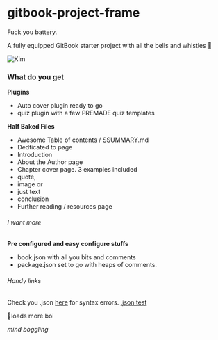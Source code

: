 gitbook-project-frame
=====================


Fuck you battery.

A fully equipped GitBook starter project with all the bells and whistles 🔔 


![Kim](http://labbunny.com/wp-content/uploads/2014/08/excited-kim-gif.gif) 


### What do you get

**Plugins**
- Auto cover plugin ready to go 
- quiz plugin with a few PREMADE quiz templates

**Half Baked Files** 
- Awesome Table of contents / SSUMMARY.md
- Dedticated to page
- Introduction
- About the Author page
- Chapter cover page. 3 examples included
 - quote,
 - image or 
 - just text
- conclusion
- Further reading / resources page

###### I want more

**Pre configured and easy configure stuffs**
- book.json with all you bits and comments
- package.json set to go with heaps of comments. 


###### Handy links
Check you .json [here]() for syntax errors. [.json test]()



 
 💩loads more boi 

*mind boggling*
